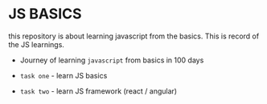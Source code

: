 # JS BASICS
this repository is about learning javascript from the basics. This is record of the JS learnings.

- Journey of learning `javascript` from basics in 100 days

- `task one` - learn JS basics
- `task two` - learn JS framework (react / angular)